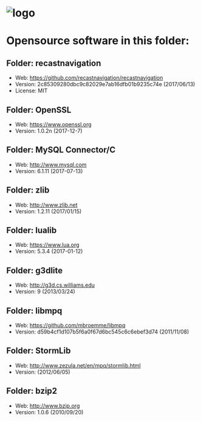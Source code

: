 # ![logo](http://ascemu.org/images/logo.png)

# Opensource software in this folder:

## Folder: recastnavigation
- Web: https://github.com/recastnavigation/recastnavigation
- Version: 2c85309280dbc9c82029e7ab16dfb01b9235c74e (2017/06/13)
- License: MIT

## Folder: OpenSSL
- Web: https://www.openssl.org
- Version: 1.0.2n (2017-12-7)

## Folder: MySQL Connector/C
- Web: http://www.mysql.com
- Version: 6.1.11 (2017-07-13)

## Folder: zlib
- Web: http://www.zlib.net
- Version: 1.2.11 (2017/01/15)

## Folder: lualib
- Web: https://www.lua.org
- Version: 5.3.4 (2017-01-12)

## Folder: g3dlite
- Web: http://g3d.cs.williams.edu
- Version: 9 (2013/03/24)

## Folder: libmpq
- Web: https://github.com/mbroemme/libmpq
- Version: d59b4cf1d107b5f6a0f67d6bc545c6c6ebef3d74 (2011/11/08)

## Folder: StormLib
- Web: http://www.zezula.net/en/mpq/stormlib.html
- Version: (2012/06/05)

## Folder: bzip2
- Web: http://www.bzip.org
- Version: 1.0.6 (2010/09/20)
